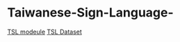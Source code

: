 # Taiwanese-Sign-Language- 
[TSL modeule](https://drive.google.com/drive/folders/1y1eZ3RhjzUH5bfqv02GiGffi7cUsw207?usp=sharing)
[TSL Dataset](https://drive.google.com/drive/folders/1qaO1Zy3iLua-QwsqdG_u0AqELDq_ivOm?usp=sharingg)
